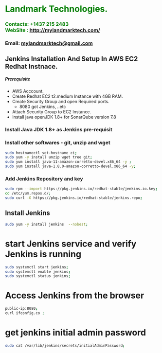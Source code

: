 #  **<span style="color:green">Landmark Technologies.</span>**
### **<span style="color:green">Contacts: +1437 215 2483<br> WebSite : <http://mylandmarktech.com/></span>**
### **Email: mylandmarktech@gmail.com**



## Jenkins Installation And Setup In AWS EC2 Redhat Instnace.
##### Prerequisite
+ AWS Acccount.
+ Create Redhat EC2 t2.medium Instance with 4GB RAM.
+ Create Security Group and open Required ports.
   + 8080 got Jenkins, ..etc
+ Attach Security Group to EC2 Instance.
+ Install java openJDK 1.8+ for SonarQube version 7.8

### Install Java JDK 1.8+ as Jenkins pre-requisit
### Install other softwares - git, unzip and wget

``` sh
sudo hostnamectl set-hostname ci;
sudo yum -y install unzip wget tree git;
sudo yum install java-11-amazon-corretto-devel.x86_64 -y ;
sudo yum install java-1.8.0-amazon-corretto-devel.x86_64 -y;
```
###  Add Jenkins Repository and key
```sh
sudo rpm --import https://pkg.jenkins.io/redhat-stable/jenkins.io.key;
cd /etc/yum.repos.d/;
sudo curl -O https://pkg.jenkins.io/redhat-stable/jenkins.repo;
```

## Install Jenkins
```sh
sudo yum -y install jenkins  --nobest;
```
# start Jenkins  service and verify Jenkins is running
```sh
sudo systemctl start jenkins;
sudo systemctl enable jenkins;
sudo systemctl status jenkins;
```
# Access Jenkins from the browser
```sh
public-ip:8080;
curl ifconfig.co ;
```
# get jenkins initial admin password
```sh
sudo cat /var/lib/jenkins/secrets/initialAdminPassword;
```

